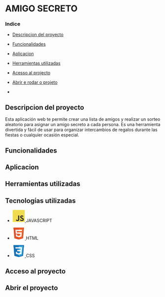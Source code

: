 <h1> AMIGO SECRETO </h1>

### Indice

- [Descripcion del proyecto](#descrição-do-projeto)

- [Funcionalidades](#funcionalidades)

- [Aplicacion](#aplicação)

- [Herramientas utilizadas](#ferramentas-utilizadas)

- [Acesso al projecto](#acesso-ao-projeto)

- [Abrir e rodar o projeto](#abrir-e-rodar-o-projeto)

- [](#)

## Descripcion del proyecto

Esta aplicación web te permite crear una lista de amigos y realizar un sorteo aleatorio para asignar un amigo secreto a cada persona. Es una herramienta divertida y fácil de usar para organizar intercambios de regalos durante las fiestas o cualquier ocasión especial.


## Funcionalidades 


## Aplicacion


## Herramientas utilizadas


## Tecnologías utilizadas

*   <a href="https://developer.mozilla.org/es/docs/Web/JavaScript" target="_blank"> <img src="https://raw.githubusercontent.com/devicons/devicon/master/icons/javascript/javascript-original.svg" alt="javascript" width="40" height="40"/> </a> JAVASCRIPT

*   <a href="https://developer.mozilla.org/es/docs/Web/HTML" target="_blank"> <img src="https://raw.githubusercontent.com/devicons/devicon/master/icons/html5/html5-original.svg" alt="html5" width="40" height="40"/> </a> HTML

*   <a href="https://developer.mozilla.org/es/docs/Web/CSS" target="_blank"> <img src="https://raw.githubusercontent.com/devicons/devicon/master/icons/css3/css3-original.svg" alt="css3" width="40" height="40"/> </a>CSS

## Acceso al proyecto


## Abrir el proyecto


